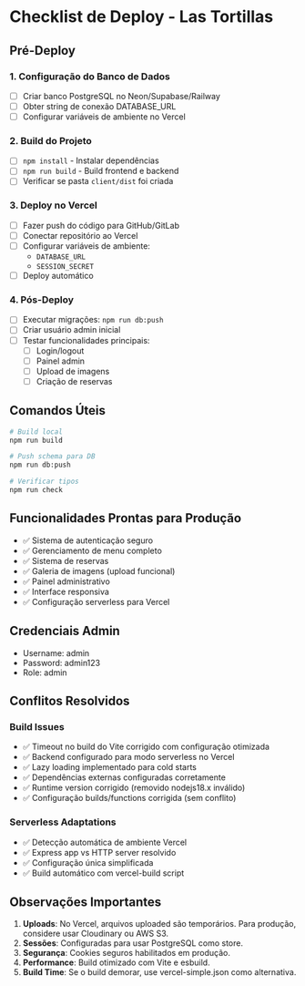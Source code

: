 # Checklist de Deploy - Las Tortillas

## Pré-Deploy

### 1. Configuração do Banco de Dados
- [ ] Criar banco PostgreSQL no Neon/Supabase/Railway
- [ ] Obter string de conexão DATABASE_URL
- [ ] Configurar variáveis de ambiente no Vercel

### 2. Build do Projeto
- [ ] `npm install` - Instalar dependências
- [ ] `npm run build` - Build frontend e backend
- [ ] Verificar se pasta `client/dist` foi criada

### 3. Deploy no Vercel
- [ ] Fazer push do código para GitHub/GitLab
- [ ] Conectar repositório ao Vercel
- [ ] Configurar variáveis de ambiente:
  - `DATABASE_URL`
  - `SESSION_SECRET`
- [ ] Deploy automático

### 4. Pós-Deploy
- [ ] Executar migrações: `npm run db:push`
- [ ] Criar usuário admin inicial
- [ ] Testar funcionalidades principais:
  - [ ] Login/logout
  - [ ] Painel admin
  - [ ] Upload de imagens
  - [ ] Criação de reservas

## Comandos Úteis

```bash
# Build local
npm run build

# Push schema para DB
npm run db:push

# Verificar tipos
npm run check
```

## Funcionalidades Prontas para Produção

- ✅ Sistema de autenticação seguro
- ✅ Gerenciamento de menu completo
- ✅ Sistema de reservas
- ✅ Galeria de imagens (upload funcional)
- ✅ Painel administrativo
- ✅ Interface responsiva
- ✅ Configuração serverless para Vercel

## Credenciais Admin

- Username: admin
- Password: admin123
- Role: admin

## Conflitos Resolvidos

### Build Issues
- ✅ Timeout no build do Vite corrigido com configuração otimizada
- ✅ Backend configurado para modo serverless no Vercel
- ✅ Lazy loading implementado para cold starts
- ✅ Dependências externas configuradas corretamente
- ✅ Runtime version corrigido (removido nodejs18.x inválido)
- ✅ Configuração builds/functions corrigida (sem conflito)

### Serverless Adaptations
- ✅ Detecção automática de ambiente Vercel
- ✅ Express app vs HTTP server resolvido
- ✅ Configuração única simplificada
- ✅ Build automático com vercel-build script

## Observações Importantes

1. **Uploads**: No Vercel, arquivos uploaded são temporários. Para produção, considere usar Cloudinary ou AWS S3.
2. **Sessões**: Configuradas para usar PostgreSQL como store.
3. **Segurança**: Cookies seguros habilitados em produção.
4. **Performance**: Build otimizado com Vite e esbuild.
5. **Build Time**: Se o build demorar, use vercel-simple.json como alternativa.